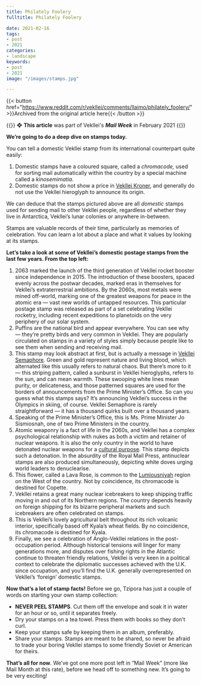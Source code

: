 ```yaml
---
title: Philately Foolery
fulltitle: Philately Foolery

date: 2021-02-16
tags:
- post
- 2021
categories:
- landscape
keywords:
- post
- 2021
image: "/images/stamps.jpg"

---
```


{{< button href="https://www.reddit.com/r/vekllei/comments/llaimo/philately_foolery/" >}}Archived from the original article here{{< /button >}}

{{<hint>}}
❖ **This article** was part of Vekllei's ***Mail Week*** in February 2021
{{</hint>}}

**We’re going to do a deep dive on stamps today.**

You can tell a domestic Vekllei stamp from its international counterpart quite easily:

1. Domestic stamps have a coloured square, called a *chromacode,* used for sorting mail automatically within the country by a special machine called a *kinosemimatia*.
2. Domestic stamps do not show a price in [Vekllei Kroner](https://millmint.net/utopia/vekllei/#5-economy), and generally do not use the Vekllei hieroglyph to announce its origin.

We can deduce that the stamps pictured above are all *domestic* stamps used for sending mail to other Vekllei people, regardless of whether they live in Antarctica, Vekllei’s lunar colonies or anywhere in-between.

Stamps are valuable records of their time, particularly as memories of celebration. You can learn a lot about a place and what it values by looking at its stamps.

**Let’s take a look at some of Vekllei’s domestic postage stamps from the last few years. From the top left:**

1. 2063 marked the launch of the third generation of Vekllei rocket booster since independence in 2015. The introduction of these boosters, spaced evenly across the postwar decades, marked eras in themselves for Vekllei’s extraterrestrial ambitions. By the 2060s, most metals were mined off-world, marking one of the greatest weapons for peace in the atomic era — vast new worlds of untapped resources. This particular postage stamp was released as part of a set celebrating Vekllei rocketry, including recent expeditions to planetoids on the very periphery of our solar system.
2. Puffins are the national bird and appear everywhere. You can see why — they’re pretty birds and very common in Vekllei. They are popularly circulated on stamps in a variety of styles simply because people like to see them when sending and receiving mail.
3. This stamp may look abstract at first, but is actually a message in [Vekllei Semaphore](https://millmint.net/utopia/vekllei/language/#7-vekllei-semaphore). Green and gold represent nature and living blood, which alternated like this usually refers to natural chaos. But there’s more to it — this striping pattern, called a sunburst in Vekllei hieroglyphs, refers to the sun, and can mean warmth. These swooping white lines mean purity, or delicateness, and those patterned squares are used for the borders of announcements from the Prime Minister’s Office. So can you guess what this stamps says? It’s announcing Vekllei’s success in the Olympics in skiing, of course. Vekllei Semaphore is rarely straightforward — it has a thousand quirks built over a thousand years.
4. Speaking of the Prime Minister’s Office, this is Ms. Prime Minister Jo Sismiosnah, one of two Prime Ministers in the country.
5. Atomic weaponry is a fact of life in the 2060s, and Vekllei has a complex psychological relationship with nukes as both a victim and retainer of nuclear weapons. It is also the only country in the world to have detonated nuclear weapons for a [cultural purpose](https://millmint.net/posts/2020-06-01-fission/). This stamp depicts such a detonation. In the absurdity of the Royal Mail Press, antinuclear stamps are also produced simultaneously, depicting white doves urging world leaders to denuclearise.
6. This flower, called a Lava Rose, is common to the [Lumiousniyah](https://millmint.net/images/railmap.jpg) region on the West of the country. Not by coincidence, its chromacode is destined for Copette.
7. Vekllei retains a great many nuclear icebreakers to keep shipping traffic moving in and out of its Northern regions. The country depends heavily on foreign shipping for its bizarre peripheral markets and such icebreakers are often celebrated on stamps.
8. This is Vekllei’s lovely agricultural belt throughout its rich volcanic interior, specifically based off Kyala’s wheat fields. By no coincidence, its chromacode is destined for Kyala.
9. Finally, we see a celebration of Anglo-Vekllei relations in the post-occupation period. Although historical tensions will linger for many generations more, and disputes over fishing rights in the Atlantic continue to threaten friendly relations, Vekllei is very keen in a political context to celebrate the diplomatic successes achieved with the U.K. since occupation, and you’ll find the U.K. generally overrepresented on Vekllei’s ‘foreign’ domestic stamps.

**Now that’s a lot of stamp facts!** Before we go, Tzipora has just a couple of words on starting your own stamp collection:

* **NEVER PEEL STAMPS**. Cut them off the envelope and soak it in water for an hour or so, until it separates freely.
* Dry your stamps on a tea towel. Press them with books so they don’t curl.
* Keep your stamps safe by keeping them in an album, preferably.
* Share your stamps. Stamps are meant to be shared, so never be afraid to trade your boring Vekllei stamps to some friendly Soviet or American for theirs.

**That’s all for now**. We’ve got one more post left in “Mail Week” (more like Mail Month at this rate), before we head off to something new. It’s going to be very exciting!
